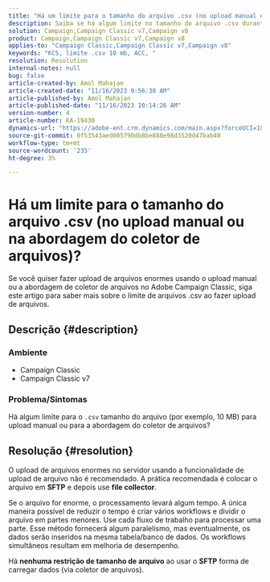 ```yaml
---
title: "Há um limite para o tamanho do arquivo .csv (no upload manual ou na abordagem do coletor de arquivos)?"
description: Saiba se há algum limite no tamanho do arquivo .csv durante o upload usando a abordagem de upload manual ou coletor de arquivos no Adobe Campaign Classic.
solution: Campaign,Campaign Classic v7,Campaign v8
product: Campaign,Campaign Classic v7,Campaign v8
applies-to: "Campaign Classic,Campaign Classic v7,Campaign v8"
keywords: "KCS, limite .csv 10 mb, ACC, "
resolution: Resolution
internal-notes: null
bug: false
article-created-by: Amol Mahajan
article-created-date: "11/16/2023 9:56:30 AM"
article-published-by: Amol Mahajan
article-published-date: "11/16/2023 10:14:26 AM"
version-number: 4
article-number: KA-19430
dynamics-url: "https://adobe-ent.crm.dynamics.com/main.aspx?forceUCI=1&pagetype=entityrecord&etn=knowledgearticle&id=3ea17268-6684-ee11-8179-6045bd006b4b"
source-git-commit: 0f53543aed005790db8be888e98d3520d47bab40
workflow-type: tm+mt
source-wordcount: '235'
ht-degree: 3%

---
```


# Há um limite para o tamanho do arquivo .csv (no upload manual ou na abordagem do coletor de arquivos)?


Se você quiser fazer upload de arquivos enormes usando o upload manual ou a abordagem de coletor de arquivos no Adobe Campaign Classic, siga este artigo para saber mais sobre o limite de arquivos .csv ao fazer upload de arquivos.

## Descrição {#description}


### <b>Ambiente</b>

- Campaign Classic
- Campaign Classic v7




### <b>Problema/Sintomas</b>

Há algum limite para o `.csv` tamanho do arquivo (por exemplo, 10 MB) para upload manual ou para a abordagem do coletor de arquivos?


## Resolução {#resolution}


O upload de arquivos enormes no servidor usando a funcionalidade de upload de arquivo não é recomendado. A prática recomendada é colocar o arquivo em <b>SFTP</b> e depois use <b>file collector</b>.

Se o arquivo for enorme, o processamento levará algum tempo. A única maneira possível de reduzir o tempo é criar vários workflows e dividir o arquivo em partes menores. Use cada fluxo de trabalho para processar uma parte. Esse método fornecerá algum paralelismo, mas eventualmente, os dados serão inseridos na mesma tabela/banco de dados. Os workflows simultâneos resultam em melhoria de desempenho.

Há <b>nenhuma restrição de tamanho de arquivo</b> ao usar o <b>SFTP</b> forma de carregar dados (via coletor de arquivos).
